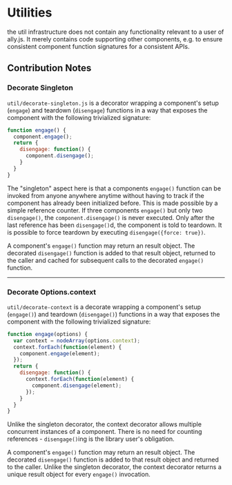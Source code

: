 
# Utilities

the util infrastructure does not contain any functionality relevant to a user of ally.js. It merely contains code supporting other components, e.g. to ensure consistent component function signatures for a consistent APIs.

## Contribution Notes

### Decorate Singleton

`util/decorate-singleton.js` is a decorator wrapping a component's setup (`engage`) and teardown (`disengage`) functions in a way that exposes the component with the following trivialized signature:

```js
function engage() {
  component.engage();
  return {
    disengage: function() {
      component.disengage();
    }
  }
}
```

The "singleton" aspect here is that a components `engage()` function can be invoked from anyone anywhere anytime without having to track if the component has already been initialized before. This is made possible by a simple reference counter. If three components `engage()` but only two `disengage()`, the `component.disengage()` is never executed. Only after the last reference has been `disengage()`d, the component is told to teardown. It is possible to force teardown by executing `disengage({force: true})`.

A component's `engage()` function may return an result object. The decorated `disengage()` function is added to that result object, returned to the caller and cached for subsequent calls to the decorated `engage()` function.

---

### Decorate Options.context

`util/decorate-context` is a decorate wrapping a component's setup (`engage()`) and teardown (`disengage()`) functions in a way that exposes the component with the following trivialized signature:

```js
function engage(options) {
  var context = nodeArray(options.context);
  context.forEach(function(element) {
    component.engage(element);
  });
  return {
    disengage: function() {
      context.forEach(function(element) {
        component.disengage(element);
      });
    }
  }
}
```

Unlike the singleton decorator, the context decorator allows multiple concurrent instances of a component. There is no need for counting references - `disengage()`ing is the library user's obligation.

A component's `engage()` function may return an result object. The decorated `disengage()` function is added to that result object and returned to the caller. Unlike the singleton decorator, the context decorator returns a unique result object for every `engage()` invocation.
